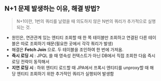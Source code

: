 
## <a id="1">N+1 문제 발생하는 이유, 해결 방법?</a>
> N+1이란, 1번의 쿼리를 날렸을 때 의도하지 않은 N번의 쿼리가 추가적으로 실행되는 것.

- 원인은, 연관관계 있는 엔티티 조회할 때 한 쪽 테이블만 조회하고 연결된 다른 테이블은 따로 조회하기 때문(필요한 곳에서 각각 쿼리가 발생)
- 해결은 **Fetch Join** 으로. 두 테이블을 조인하여 한 번에 가져옴.
- **즉시 로딩 시** : JPQL 쓸 때 영속성 컨텍스트가 아닌 DB에서 직접 조회한 다음 즉시로딩 전략이 동작해서
- **지연 로딩 시** : 하위 엔티티 로드할 때 JPA에서 프록시 엔티티를 unproxy할 때 해당 엔티티 조회하기 위한 추가적인 쿼리가 실행되어 발생함

## <a id="2">
